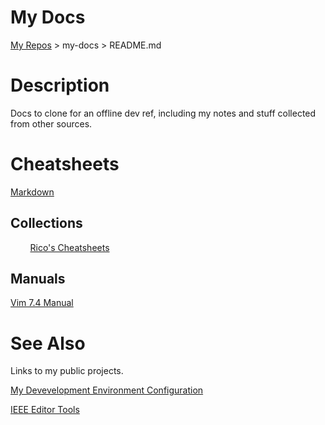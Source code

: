 # My Docs

[My Repos](https://github.com/annebrown/?tab=repositories) > my-docs > README.md

# Description

Docs to clone for an offline dev ref, including my notes and stuff collected from other sources.

# Cheatsheets

[Markdown](./markdown/Index.md)

## Collections

        [Rico's Cheatsheets](https://devhints.io/)    

## Manuals

[Vim 7.4 Manual](./vim/VimManual.pdf)

# See Also

Links to my public projects.

[My Devevelopment Environment Configuration](https://github.com/annebrown/my-conf.git)

[IEEE Editor Tools](https://github.com/annebrown/org-IEEE-EditorTools)
